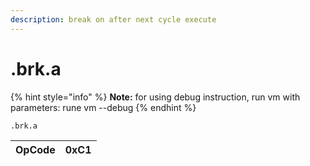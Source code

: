 ```yaml
---
description: break on after next cycle execute
---
```


# .brk.a

{% hint style="info" %}
**Note:** for using debug instruction, run vm with parameters: rune vm --debug
{% endhint %}

```text
.brk.a
```

| OpCode | 0xC1 |
| :--- | :--- |


